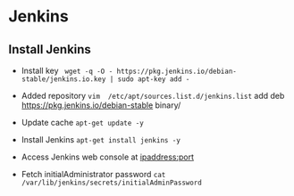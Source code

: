 # Jenkins

## Install Jenkins

- Install key
  ` wget -q -O - https://pkg.jenkins.io/debian-stable/jenkins.io.key | sudo apt-key add -`

- Added repository
  `vim  /etc/apt/sources.list.d/jenkins.list`
  add deb https://pkg.jenkins.io/debian-stable binary/
  
- Update cache
  `apt-get update -y`

- Install Jenkins 
  `apt-get install jenkins -y`

- Access Jenkins web console at <ipaddress:port>

- Fetch initialAdministrator password
    `cat /var/lib/jenkins/secrets/initialAdminPassword`
